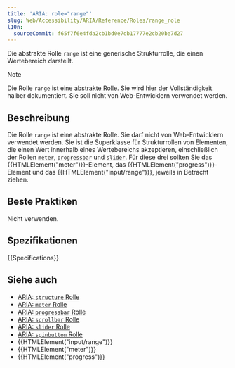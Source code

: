 ```yaml
---
title: 'ARIA: role="range"'
slug: Web/Accessibility/ARIA/Reference/Roles/range_role
l10n:
  sourceCommit: f65f7f6e4fda2cb1bd0e7db17777e2cb20be7d27
---
```


Die abstrakte Rolle `range` ist eine generische Strukturrolle, die einen Wertebereich darstellt.

> [!NOTE]
> Die Rolle `range` ist eine [abstrakte Rolle](/de/docs/Web/Accessibility/ARIA/Reference/Roles#6._abstract_roles). Sie wird hier der Vollständigkeit halber dokumentiert. Sie soll nicht von Web-Entwicklern verwendet werden.

## Beschreibung

Die Rolle `range` ist eine abstrakte Rolle. Sie darf nicht von Web-Entwicklern verwendet werden. Sie ist die Superklasse für Strukturrollen von Elementen, die einen Wert innerhalb eines Wertebereichs akzeptieren, einschließlich der Rollen [`meter`](/de/docs/Web/Accessibility/ARIA/Reference/Roles/meter_role), [`progressbar`](/de/docs/Web/Accessibility/ARIA/Reference/Roles/progressbar_role) und [`slider`](/de/docs/Web/Accessibility/ARIA/Reference/Roles/slider_role). Für diese drei sollten Sie das {{HTMLElement("meter")}}-Element, das {{HTMLElement("progress")}}-Element und das {{HTMLElement("input/range")}}, jeweils in Betracht ziehen.

## Beste Praktiken

Nicht verwenden.

## Spezifikationen

{{Specifications}}

## Siehe auch

- [ARIA: `structure` Rolle](/de/docs/Web/Accessibility/ARIA/Reference/Roles/structure_role)
- [ARIA: `meter` Rolle](/de/docs/Web/Accessibility/ARIA/Reference/Roles/meter_role)
- [ARIA: `progressbar` Rolle](/de/docs/Web/Accessibility/ARIA/Reference/Roles/progressbar_role)
- [ARIA: `scrollbar` Rolle](/de/docs/Web/Accessibility/ARIA/Reference/Roles/scrollbar_role)
- [ARIA: `slider` Rolle](/de/docs/Web/Accessibility/ARIA/Reference/Roles/slider_role)
- [ARIA: `spinbutton` Rolle](/de/docs/Web/Accessibility/ARIA/Reference/Roles/spinbutton_role)
- {{HTMLElement("input/range")}}
- {{HTMLElement("meter")}}
- {{HTMLElement("progress")}}
